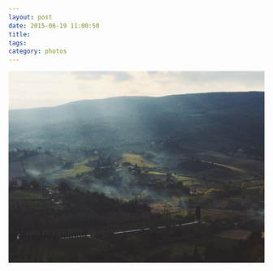 ```yaml
---
layout: post
date: 2015-06-19 11:00:50
title: 
tags:
category: photos
---
```


![title](/assets/photoblog/tuscany-green.jpg)
